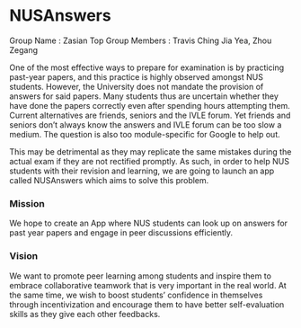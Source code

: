 # NUSAnswers
Group Name : Zasian Top
Group Members : Travis Ching Jia Yea, Zhou Zegang

One of the most effective ways to prepare for examination is by practicing past-year papers, and this practice is highly observed amongst NUS students. However, the University does not mandate the provision of answers for said papers. Many students thus are uncertain whether they have done the papers correctly even after spending hours attempting them. Current alternatives are friends, seniors and the IVLE forum. Yet friends and seniors don’t always know the answers and IVLE forum can be too slow a medium. The question is also too module-specific for Google to help out.

This may be detrimental as they may replicate the same mistakes during the actual exam if they are not rectified promptly. As such, in order to help NUS students with their revision and learning, we are going to launch an app called NUSAnswers which aims to solve this problem.


### Mission

We hope to create an App where NUS students can look up on answers for past year papers and engage in peer discussions efficiently.

### Vision

We want to promote peer learning among students and inspire them to embrace collaborative teamwork that is very important in the real world. At the same time, we wish to boost students’ confidence in themselves through incentivization and encourage them to have better self-evaluation skills as they give each other feedbacks.

